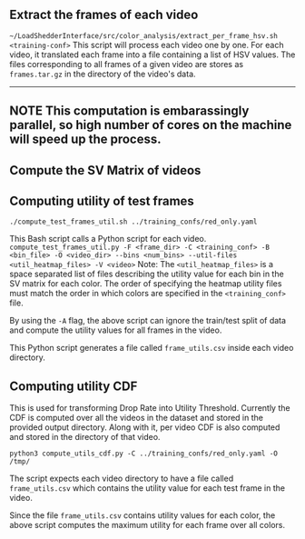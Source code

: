 ## Extract the frames of each video
`~/LoadShedderInterface/src/color_analysis/extract_per_frame_hsv.sh <training-conf>`
This script will process each video one by one. For each video, it translated each frame into a file containing a list of HSV values. The files corresponding to all frames of a given video are stores as `frames.tar.gz` in the directory of the video's data.

---
**NOTE**
This computation is embarassingly parallel, so high number of cores on the machine will speed up the process.
---

## Compute the SV Matrix of videos


## Computing utility of test frames

`./compute_test_frames_util.sh ../training_confs/red_only.yaml`

This Bash script calls a Python script for each video. 
`compute_test_frames_util.py -F <frame_dir> -C <training_conf> -B <bin_file> -O <video_dir> --bins <num_bins> --util-files <util_heatmap_files> -V <video>`
Note: The `<util_heatmap_files>` is a space separated list of files describing the utility value for each bin in the SV matrix for each color. The order of specifying the heatmap utility files must match the order in which colors are specified in the `<training_conf>` file.

By using the `-A` flag, the above script can ignore the train/test split of data and compute the utility values for all frames in the video.

This Python script generates a file called `frame_utils.csv` inside each video directory.

## Computing utility CDF
This is used for transforming Drop Rate into Utility Threshold.
Currently the CDF is computed over all the videos in the dataset and stored in the provided output directory. Along with it, per video CDF is also computed and stored in the directory of that video.

`python3 compute_utils_cdf.py -C ../training_confs/red_only.yaml -O /tmp/`

The script expects each video directory to have a file called `frame_utils.csv` which contains the utility value for each test frame in the video.

Since the file `frame_utils.csv` contains utility values for each color, the above script computes the maximum utility for each frame over all colors.
